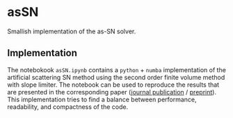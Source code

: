# asSN
Smallish implementation of the as-SN solver.

## Implementation
The notebokook `asSN.ipynb` contains a `python` + `numba` implementation of the artificial scattering SN method using the second order finite volume method with slope limiter. The notebook can be used to reproduce the results that are presented in the corresponding paper ([journal publication](https://doi.org/10.1080/00295639.2020.1730665) / [preprint](https://arxiv.org/abs/1911.08801)). This implementation tries to find a balance between performance, readability, and compactness of the code.
